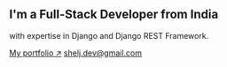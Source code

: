 ## I'm a Full-Stack Developer from India
with expertise in Django and Django REST Framework.

[My portfolio ↗️](https://sheljin.netlify.app)
[shelj.dev@gmail.com](mailto:shelj.dev@gmail.com)
